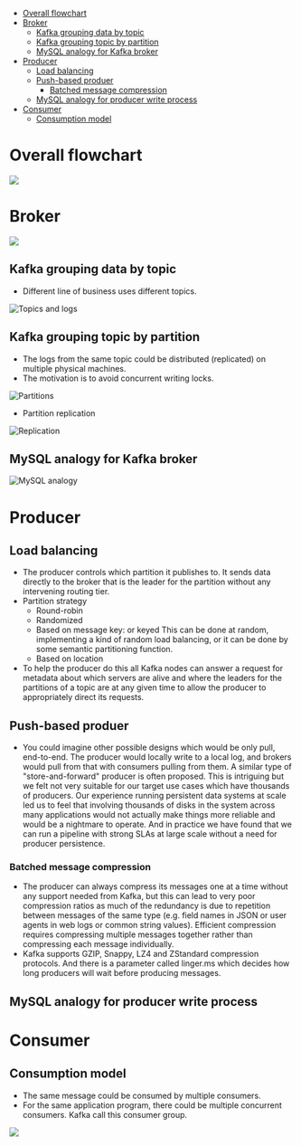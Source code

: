 - [Overall flowchart](#overall-flowchart)
- [Broker](#broker)
  - [Kafka grouping data by topic](#kafka-grouping-data-by-topic)
  - [Kafka grouping topic by partition](#kafka-grouping-topic-by-partition)
  - [MySQL analogy for Kafka broker](#mysql-analogy-for-kafka-broker)
- [Producer](#producer)
  - [Load balancing](#load-balancing)
  - [Push-based produer](#push-based-produer)
    - [Batched message compression](#batched-message-compression)
  - [MySQL analogy for producer write process](#mysql-analogy-for-producer-write-process)
- [Consumer](#consumer)
  - [Consumption model](#consumption-model)

# Overall flowchart

![](../.gitbook/assets/messageQueue_overallFlowchart.png)

# Broker

![](../.gitbook/assets/kafka_broker_arch.png)

## Kafka grouping data by topic
* Different line of business uses different topics.

![Topics and logs](../.gitbook/assets/messageQueue_kafka_concepts_topic.png)

## Kafka grouping topic by partition
* The logs from the same topic could be distributed (replicated) on multiple physical machines. 
* The motivation is to avoid concurrent writing locks. 

![Partitions](../.gitbook/assets/messageQueue_kafka_concepts_partition.png)

* Partition replication

![Replication](../.gitbook/assets/messageQueue_kafka_concepts_replication.png)

## MySQL analogy for Kafka broker

![MySQL analogy](../.gitbook/assets/messageQueue_broker_mySQL.png)

# Producer
## Load balancing
* The producer controls which partition it publishes to. It sends data directly to the broker that is the leader for the partition without any intervening routing tier. 
* Partition strategy
  * Round-robin
  * Randomized
  * Based on message key: or keyed This can be done at random, implementing a kind of random load balancing, or it can be done by some semantic partitioning function. 
  * Based on location
* To help the producer do this all Kafka nodes can answer a request for metadata about which servers are alive and where the leaders for the partitions of a topic are at any given time to allow the producer to appropriately direct its requests.

## Push-based produer
* You could imagine other possible designs which would be only pull, end-to-end. The producer would locally write to a local log, and brokers would pull from that with consumers pulling from them. A similar type of "store-and-forward" producer is often proposed. This is intriguing but we felt not very suitable for our target use cases which have thousands of producers. Our experience running persistent data systems at scale led us to feel that involving thousands of disks in the system across many applications would not actually make things more reliable and would be a nightmare to operate. And in practice we have found that we can run a pipeline with strong SLAs at large scale without a need for producer persistence.

### Batched message compression
* The producer can always compress its messages one at a time without any support needed from Kafka, but this can lead to very poor compression ratios as much of the redundancy is due to repetition between messages of the same type (e.g. field names in JSON or user agents in web logs or common string values). Efficient compression requires compressing multiple messages together rather than compressing each message individually.
* Kafka supports GZIP, Snappy, LZ4 and ZStandard compression protocols. And there is a parameter called linger.ms which decides how long producers will wait before producing messages. 

## MySQL analogy for producer write process



# Consumer
## Consumption model
* The same message could be consumed by multiple consumers.
* For the same application program, there could be multiple concurrent consumers. Kafka call this consumer group. 

![](../.gitbook/assets/kafka_consumer_consumerGroup.png)
